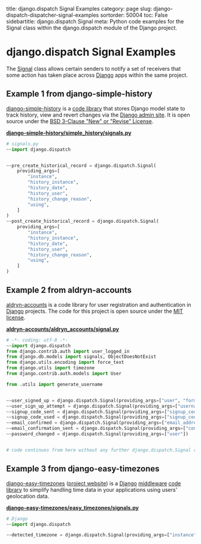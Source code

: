 title: django.dispatch Signal Examples
category: page
slug: django-dispatch-dispatcher-signal-examples
sortorder: 50004
toc: False
sidebartitle: django.dispatch Signal
meta: Python code examples for the Signal class within the django.dispatch module of the Django project. 


# django.dispatch Signal Examples
The 
[Signal](https://github.com/django/django/blob/master/django/dispatch/dispatcher.py)
class allows certain senders to notify a set of receivers that some action 
has taken place across [Django](/django.html) apps within the same project.


## Example 1 from django-simple-history
[django-simple-history](https://github.com/treyhunner/django-simple-history) 
is a [code library](https://pypi.org/project/django-simple-history/) that 
stores Django model state to track history, view and revert changes via the 
[Django admin site](https://docs.djangoproject.com/en/dev/ref/contrib/admin/).
It is open source under the 
[BSD 3-Clause "New" or "Revise" License](https://github.com/treyhunner/django-simple-history/blob/master/LICENSE.txt).


[**django-simple-history/simple_history/signals.py**](https://github.com/treyhunner/django-simple-history/blob/master/simple_history/signals.py)

```python
# signals.py
~~import django.dispatch


~~pre_create_historical_record = django.dispatch.Signal(
    providing_args=[
        "instance",
        "history_instance",
        "history_date",
        "history_user",
        "history_change_reason",
        "using",
    ]
)
~~post_create_historical_record = django.dispatch.Signal(
    providing_args=[
        "instance",
        "history_instance",
        "history_date",
        "history_user",
        "history_change_reason",
        "using",
    ]
)
```


## Example 2 from aldryn-accounts
[aldryn-accounts](https://github.com/divio/aldryn-accounts) is a code library
for user registration and authentication in [Django](/django.html) projects.
The code for this project is open source under the 
[MIT license](https://github.com/divio/aldryn-accounts/blob/develop/LICENSE).

[**aldryn-accounts/aldryn_accounts/signal.py**](https://github.com/divio/aldryn-accounts/blob/develop/aldryn_accounts/signals.py)

```python
# -*- coding: utf-8 -*-
~~import django.dispatch
from django.contrib.auth import user_logged_in
from django.db.models import signals, ObjectDoesNotExist
from django.utils.encoding import force_text
from django.utils import timezone
from django.contrib.auth.models import User

from .utils import generate_username


~~user_signed_up = django.dispatch.Signal(providing_args=["user", "form"])
~~user_sign_up_attempt = django.dispatch.Signal(providing_args=["username",  "email", "result"])
~~signup_code_sent = django.dispatch.Signal(providing_args=["signup_code"])
~~signup_code_used = django.dispatch.Signal(providing_args=["signup_code_result"])
~~email_confirmed = django.dispatch.Signal(providing_args=["email_address"])
~~email_confirmation_sent = django.dispatch.Signal(providing_args=["confirmation"])
~~password_changed = django.dispatch.Signal(providing_args=["user"])


# code continues from here without any further django.dispatch.Signal references
```


## Example 3 from django-easy-timezones
[django-easy-timezones](https://github.com/Miserlou/django-easy-timezones)
([project website](https://www.gun.io/blog/django-easy-timezones))
is a [Django](/django.html) 
[middleware](https://docs.djangoproject.com/en/2.2/topics/http/middleware/)
[code library](https://pypi.org/project/django-easy-timezones/)
to simplify handling time data in your applications using
users' geolocation data.

[**django-easy-timezones/easy_timezones/signals.py**](https://github.com/Miserlou/django-easy-timezones/blob/master/easy_timezones/middleware.py)

```python
# Django
~~import django.dispatch

~~detected_timezone = django.dispatch.Signal(providing_args=["instance", "timezone"])
```


